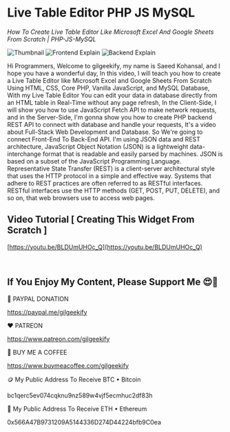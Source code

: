 # Live Table Editor PHP JS MySQL

_How To Create Live Table Editor Like Microsoft Excel And Google Sheets From Scratch | PHP-JS-MySQL_

![Thumbnail](https://raw.githubusercontent.com/saeedkohansal/Live-Table-Editor-PHP-JS-MySQL/main/image/Live-Table-Editor-PHP-JS-MySQL.png "Thumbnail")
![Frontend Explain](https://raw.githubusercontent.com/saeedkohansal/Live-Table-Editor-PHP-JS-MySQL/main/image/Frontend-Explain.png "Frontend Explain")
![Backend Explain](https://raw.githubusercontent.com/saeedkohansal/Live-Table-Editor-PHP-JS-MySQL/main/image/Backend-Explain.png "Backend Explain")

Hi Programmers, Welcome to gilgeekify, my name is Saeed Kohansal, and I hope you have a wonderful day, In this video, I will teach you how to create a Live Table Editor like Microsoft Excel and Google Sheets From Scratch Using HTML, CSS, Core PHP, Vanilla JavaScript, and MySQL Database, With my Live Table Editor You can edit your data in database directly from an HTML table in Real-Time without any page refresh, In the Client-Side, I will show you how to use JavaScript Fetch API to make network requests, and in the Server-Side, I'm gonna show you how to create PHP backend REST API to connect with database and handle your requests, It's a video about Full-Stack Web Development and Database. So We're going to connect Front-End To Back-End API. I'm using JSON data and REST architecture, JavaScript Object Notation (JSON) is a lightweight data-interchange format that is readable and easily parsed by machines. JSON is based on a subset of the JavaScript Programming Language. Representative State Transfer (REST) is a client-server architectural style that uses the HTTP protocol in a simple and effective way. Systems that adhere to REST practices are often referred to as RESTful interfaces. RESTful interfaces use the HTTP methods (GET, POST, PUT, DELETE), and so on, that web browsers use to access web pages.

## Video Tutorial [ Creating This Widget From Scratch ]
[https://youtu.be/BLDUmUHOc_Q](https://youtu.be/BLDUmUHOc_Q)

 

## If You Enjoy My Content, Please Support Me 😍🙏

💙 PAYPAL DONATION

https://paypal.me/gilgeekify

❤️ PATREON

https://www.patreon.com/gilgeekify

💛 BUY ME A COFFEE

https://www.buymeacoffee.com/gilgeekify

🪙 My Public Address To Receive BTC • Bitcoin

bc1qerc5ev074cqknu9nz589w4vjf5ecmhuc2df83h

🥈 My Public Address To Receive ETH • Ethereum

0x566A47B9731209A5144336D274D44224bfb9C0ea

